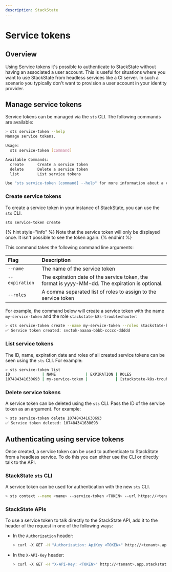 ```yaml
---
description: StackState
---
```


# Service tokens

## Overview

Using Service tokens it's possible to authenticate to StackState without having an associated a user account. This is useful for situations where you want to use StackState from headless services like a CI server. In such a scenario you typically don't want to provision a user account in your identity provider.

## Manage service tokens

Service tokens can be managed via the `sts` CLI. The following commands are available:

```sh
> sts service-token --help
Manage service tokens.

Usage:
  sts service-token [command]

Available Commands:
  create      Create a service token
  delete      Delete a service token
  list        List service tokens

Use "sts service-token [command] --help" for more information about a command.
```

### Create service tokens

To create a service token in your instance of StackState, you can use the `sts` CLI.

```sh
sts service-token create
```

{% hint style="info" %}
Note that the service token will only be displayed once. It isn't possible to see the token again.
{% endhint %}

This command takes the following command line arguments:

| Flag | Description |
| :--- |:--- |
| `--name` | The name of the service token |
| `--expiration` | The expiration date of the service token, the format is yyyy-MM-dd. The expiration is optional. |
| `--roles` | A comma separated list of roles to assign to the service token |

For example, the command below will create a service token with the name `my-service-token` and the role `stackstate-k8s-troubleshooter`:

```sh
> sts service-token create --name my-service-token --roles stackstate-k8s-troubleshooter
✅ Service token created: svctok-aaaaa-bbbb-ccccc-ddddd
```

### List service tokens

The ID, name, expiration date and roles of all created service tokens can be seen using the `sts` CLI. For example:

```bash
> sts service-token list
ID              | NAME             | EXPIRATION | ROLES
107484341630693 | my-service-token |            | [stackstate-k8s-troubleshooter]
```

### Delete service tokens

A service token can be deleted using the `sts` CLI. Pass the ID of the service token as an argument. For example:

```sh
> sts service-token delete 107484341630693
✅ Service token deleted: 107484341630693
```

## Authenticating using service tokens

Once created, a service token can be used to authenticate to StackState from a headless service. To do this you can either use the CLI or directly talk to the API.


### StackState `sts` CLI

A service token can be used for authentication with the new `sts` CLI.

```sh
> sts context --name <name> --service-token <TOKEN> --url https://<tenant>.app.stackstate.io
```

### StackState APIs

To use a service token to talk directly to the StackState API, add it to the header of the request in one of the following ways:

* In the `Authorization` header:
    ```sh
    > curl -X GET -H "Authorization: ApiKey <TOKEN>" http://<tenant>.app.stackstate.io/api/server/status
    ```

* In the `X-API-Key` header:
    ```sh
    > curl -X GET -H "X-API-Key: <TOKEN>" http://<tenant>.app.stackstate.io/api/server/status
    ```
